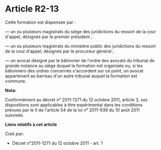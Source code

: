 # Article R2-13

Cette formation est dispensée par : 

― un ou plusieurs magistrats du siège des juridictions du ressort de la cour d'appel, désignés par le premier président ; 

― un ou plusieurs magistrats du ministère public des juridictions du ressort de la cour d'appel, désignés par le procureur
général ; 

― un avocat désigné par le bâtonnier de l'ordre des avocats du tribunal de grande instance au siège duquel la formation est
organisée ou, si les bâtonniers des ordres concernés s'accordent sur ce point, un avocat appartenant au barreau d'un autre
tribunal auquel la formation est commune.

**Nota:**

Conformément au décret n° 2011-1271 du 12 octobre 2011, article 3, ses dispositions sont applicables à titre expérimental
dans les conditions prévues par le II de l'article 54 de la loi n° 2011-939 du 10 août 2011 susvisée.

**Liens relatifs à cet article**

_Créé par_:

  - Décret n°2011-1271 du 12 octobre 2011 - art. 1
